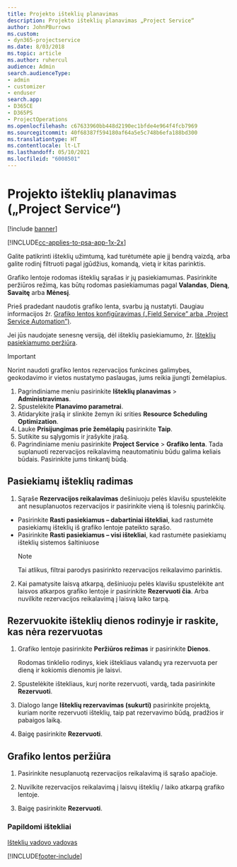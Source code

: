 ```yaml
---
title: Projekto išteklių planavimas
description: Projekto išteklių planavimas „Project Service“
author: JohnPBurrows
ms.custom:
- dyn365-projectservice
ms.date: 8/03/2018
ms.topic: article
ms.author: ruhercul
audience: Admin
search.audienceType:
- admin
- customizer
- enduser
search.app:
- D365CE
- D365PS
- ProjectOperations
ms.openlocfilehash: c67633960bb448d2190ec1bfde4e964f4fcb7969
ms.sourcegitcommit: 40f68387f594180af64a5e5c748b6efa188bd300
ms.translationtype: HT
ms.contentlocale: lt-LT
ms.lasthandoff: 05/10/2021
ms.locfileid: "6008501"
---
```

# <a name="schedule-resources-for-a-project-project-service"></a>Projekto išteklių planavimas („Project Service“)

[!include [banner](../includes/psa-now-project-operations.md)]

[!INCLUDE[cc-applies-to-psa-app-1x-2x](../includes/cc-applies-to-psa-app-1x-2x.md)]

Galite patikrinti išteklių užimtumą, kad turėtumėte apie jį bendrą vaizdą, arba galite rodinį filtruoti pagal įgūdžius, komandą, vietą ir kitas parinktis.  
  
Grafiko lentoje rodomas išteklių sąrašas ir jų pasiekiamumas. Pasirinkite peržiūros režimą, kas būtų rodomas pasiekiamumas pagal **Valandas**, **Dieną**, **Savaitę** arba **Mėnesį**.  
  
Prieš pradedant naudotis grafiko lenta, svarbu ją nustatyti. Daugiau informacijos žr. [Grafiko lentos konfigūravimas („Field Service” arba „Project Service Automation”)](/dynamics365/field-service/configure-schedule-board).
  
Jei jūs naudojate senesnę versiją, dėl išteklių pasiekiamumo, žr. [Išteklių pasiekiamumo peržiūra](../psa/view-resource-availability.md).  

> [!IMPORTANT]
>  Norint naudoti grafiko lentos rezervacijos funkcines galimybes, geokodavimo ir vietos nustatymo paslaugas, jums reikia įjungti žemėlapius.  
> 
> 1. Pagrindiniame meniu pasirinkite **Išteklių planavimas** > **Administravimas**.  
> 2. Spustelėkite **Planavimo parametrai**.  
> 3. Atidarykite įrašą ir slinkite žemyn iki srities **Resource Scheduling Optimization**.  
> 4. Lauke **Prisijungimas prie žemėlapių** pasirinkite **Taip**.  
> 5. Sutikite su sąlygomis ir įrašykite įrašą.  
> 6. Pagrindiniame meniu pasirinkite **Project Service** > **Grafiko lenta**. Tada suplanuoti rezervacijos reikalavimą neautomatiniu būdu galima keliais būdais. Pasirinkite jums tinkantį būdą.
  
## <a name="find-available-resources"></a>Pasiekiamų išteklių radimas

1.  Sąraše **Rezervacijos reikalavimas** dešiniuoju pelės klavišu spustelėkite ant nesuplanuotos rezervacijos ir pasirinkite vieną iš tolesnių parinkčių.  
  
- Pasirinkite **Rasti pasiekiamus – dabartiniai ištekliai**, kad rastumėte pasiekiamų išteklių iš grafiko lentoje pateikto sąrašo.  
- Pasirinkite **Rasti pasiekiamus – visi ištekliai**, kad rastumėte pasiekiamų išteklių sistemos šaltiniuose  
   > [!NOTE]
   >  Tai atlikus, filtrai parodys pasirinkto rezervacijos reikalavimo parinktis.  
  
2. Kai pamatysite laisvą atkarpą, dešiniuoju pelės klavišu spustelėkite ant laisvos atkarpos grafiko lentoje ir pasirinkite **Rezervuoti čia**. Arba nuvilkite rezervacijos reikalavimą į laisvą laiko tarpą.  
  

## <a name="book-a-resource-using-the-daily-view-and-find-whos-under-booked"></a>Rezervuokite išteklių dienos rodinyje ir raskite, kas nėra rezervuotas
  
1.  Grafiko lentoje pasirinkite **Peržiūros režimas** ir pasirinkite **Dienos**.  
  
    Rodomas tinklelio rodinys, kiek ištekliaus valandų yra rezervuota per dieną ir kokiomis dienomis jie laisvi.  
  
2.  Spustelėkite ištekliaus, kurį norite rezervuoti, vardą, tada pasirinkite **Rezervuoti**.  
  
3.  Dialogo lange **Išteklių rezervavimas (sukurti)** pasirinkite projektą, kuriam norite rezervuoti išteklių, taip pat rezervavimo būdą, pradžios ir pabaigos laiką.  
  
4.  Baigę pasirinkite **Rezervuoti**.  
  
## <a name="view-to-the-schedule-board"></a>Grafiko lentos peržiūra
  
1.  Pasirinkite nesuplanuotą rezervacijos reikalavimą iš sąrašo apačioje.  
  
2.  Nuvilkite rezervacijos reikalavimą į laisvų išteklių / laiko atkarpą grafiko lentoje.  
  
3.  Baigę pasirinkite **Rezervuoti**.  
  
### <a name="additional-resources"></a>Papildomi ištekliai  
 [Išteklių vadovo vadovas](../psa/resource-manager-guide.md)


[!INCLUDE[footer-include](../includes/footer-banner.md)]